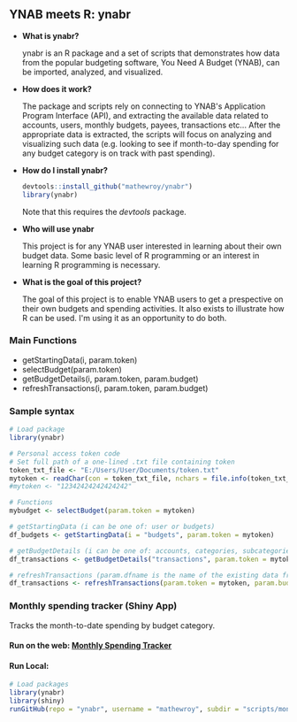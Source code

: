 ## YNAB meets R: ynabr

* **What is ynabr?** 

  ynabr is an R package and a set of scripts that demonstrates how data from the popular budgeting software, You Need A Budget (YNAB), can be imported, analyzed, and visualized.

* **How does it work?**

  The package and scripts rely on connecting to YNAB's Application Program Interface (API), and extracting the available data related to accounts, users, monthly budgets, payees, transactions etc... After the appropriate data is extracted, the scripts will focus on analyzing and visualizing such data (e.g. looking to see if month-to-day spending for any budget category is on track with past spending).
 
* **How do I install ynabr?**  
  ```r
  devtools::install_github("mathewroy/ynabr")  
  library(ynabr)  
  ```   
  Note that this requires the _devtools_ package.  
  
* **Who will use ynabr**

  This project is for any YNAB user interested in learning about their own budget data. Some basic level of R programming or an interest in learning R programming is necessary.
  
* **What is the goal of this project?**  

  The goal of this project is to enable YNAB users to get a prespective on their own budgets and spending activities. It also exists to illustrate how R can be used. I'm using it as an opportunity to do both.

### Main Functions
* getStartingData(i, param.token)
* selectBudget(param.token)
* getBudgetDetails(i, param.token, param.budget)
* refreshTransactions(i, param.token, param.budget)

### Sample syntax
```r
# Load package
library(ynabr)

# Personal access token code
# Set full path of a one-lined .txt file containing token
token_txt_file <- "E:/Users/User/Documents/token.txt"
mytoken <- readChar(con = token_txt_file, nchars = file.info(token_txt_file)$size)
#mytoken <- "12342424242424242"

# Functions
mybudget <- selectBudget(param.token = mytoken)

# getStartingData (i can be one of: user or budgets)
df_budgets <- getStartingData(i = "budgets", param.token = mytoken)

# getBudgetDetails (i can be one of: accounts, categories, subcategories, months, payees, payee_locations, or transactions)
df_transactions <- getBudgetDetails("transactions", param.token = mytoken, param.budgetid = mybudget)

# refreshTransactions (param.dfname is the name of the existing data frame with transactional data)
df_transactions <- refreshTransactions(param.token = mytoken, param.budgetid = mybudget, param.dfname = df_transactions)

```

### Monthly spending tracker (Shiny App)
Tracks the month-to-date spending by budget category. 

#### Run on the web: [Monthly Spending Tracker](https://flash.shinyapps.io/spendingtracker/ "Monthly Spending Tracker") 

#### Run Local:

```r
# Load packages
library(ynabr)
library(shiny)
runGitHub(repo = "ynabr", username = "mathewroy", subdir = "scripts/monthly_spending")
```